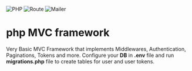 ![PHP](https://img.shields.io/badge/php-8.3.3-blue)
![Route](https://img.shields.io/badge/FastRoute-yellow)
![Mailer](https://img.shields.io/badge/PHPmailer-green)

# php MVC framework
Very Basic MVC Framework that implements Middlewares, Authentication, Paginations, Tokens and more.
Configure your **DB** in **.env** file and run **migrations.php** file to create tables for user and user tokens.
